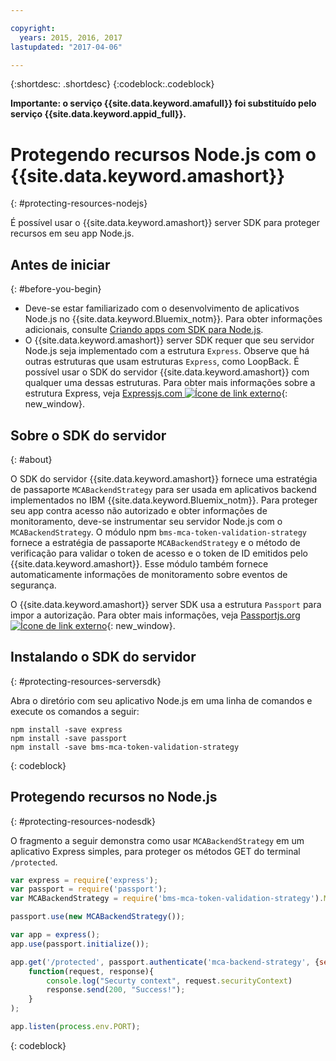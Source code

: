 ```yaml
---

copyright:
  years: 2015, 2016, 2017
lastupdated: "2017-04-06"

---
```


{:shortdesc: .shortdesc}
{:codeblock:.codeblock}

**Importante: o serviço {{site.data.keyword.amafull}} foi substituído pelo serviço {{site.data.keyword.appid_full}}.**

# Protegendo recursos Node.js com o {{site.data.keyword.amashort}}
{: #protecting-resources-nodejs}


É possível usar o {{site.data.keyword.amashort}} server SDK para proteger recursos em seu app Node.js.

## Antes de iniciar
{: #before-you-begin}

* Deve-se estar familiarizado com o desenvolvimento de aplicativos Node.js no {{site.data.keyword.Bluemix_notm}}. Para obter
informações adicionais, consulte [Criando apps com SDK para
Node.js](https://console.{DomainName}/docs/runtimes/nodejs/index.html#nodejs_runtime).
* O {{site.data.keyword.amashort}} server SDK requer que seu servidor Node.js seja implementado com a estrutura `Express`. Observe
que há outras estruturas que usam estruturas `Express`, como LoopBack. É possível usar o SDK do servidor
{{site.data.keyword.amashort}} com qualquer uma dessas estruturas. Para obter mais informações
sobre a estrutura Express, veja [Expressjs.com ![Ícone de link externo](../../icons/launch-glyph.svg "External link icon")](http://expressjs.com/){: new_window}.

## Sobre o SDK do servidor
{: #about}

O SDK do servidor {{site.data.keyword.amashort}} fornece uma estratégia de passaporte `MCABackendStrategy`
para ser usada em aplicativos backend implementados no IBM {{site.data.keyword.Bluemix_notm}}. Para proteger seu app contra acesso não autorizado e obter informações de monitoramento, deve-se instrumentar seu servidor Node.js com o `MCABackendStrategy`. O módulo npm `bms-mca-token-validation-strategy` fornece a estratégia de passaporte `MCABackendStrategy` e o método de verificação para validar o token de acesso e o token de ID emitidos pelo {{site.data.keyword.amashort}}. Esse módulo também fornece automaticamente informações de monitoramento sobre eventos de segurança.

O {{site.data.keyword.amashort}} server SDK usa a estrutura `Passport` para impor a autorização.  Para obter mais informações, veja [Passportjs.org ![Ícone de link externo](../../icons/launch-glyph.svg "External link icon")](http://passportjs.org/){: new_window}.

## Instalando o SDK do servidor
{: #protecting-resources-serversdk}

Abra o diretório com seu aplicativo Node.js em uma linha de comandos e execute os comandos a seguir:

```
npm install -save express
npm install -save passport
npm install -save bms-mca-token-validation-strategy
```
{: codeblock}

## Protegendo recursos no Node.js
{: #protecting-resources-nodesdk}

O fragmento a seguir demonstra como usar `MCABackendStrategy` em um aplicativo Express simples, para proteger os métodos GET do terminal `/protected`.

```JavaScript
var express = require('express');
var passport = require('passport');
var MCABackendStrategy = require('bms-mca-token-validation-strategy').MCABackendStrategy;

passport.use(new MCABackendStrategy());

var app = express();
app.use(passport.initialize());

app.get('/protected', passport.authenticate('mca-backend-strategy', {session: false }),
    function(request, response){
		console.log("Securty context", request.securityContext)    
		response.send(200, "Success!");
    }
);

app.listen(process.env.PORT);
```
{: codeblock}
